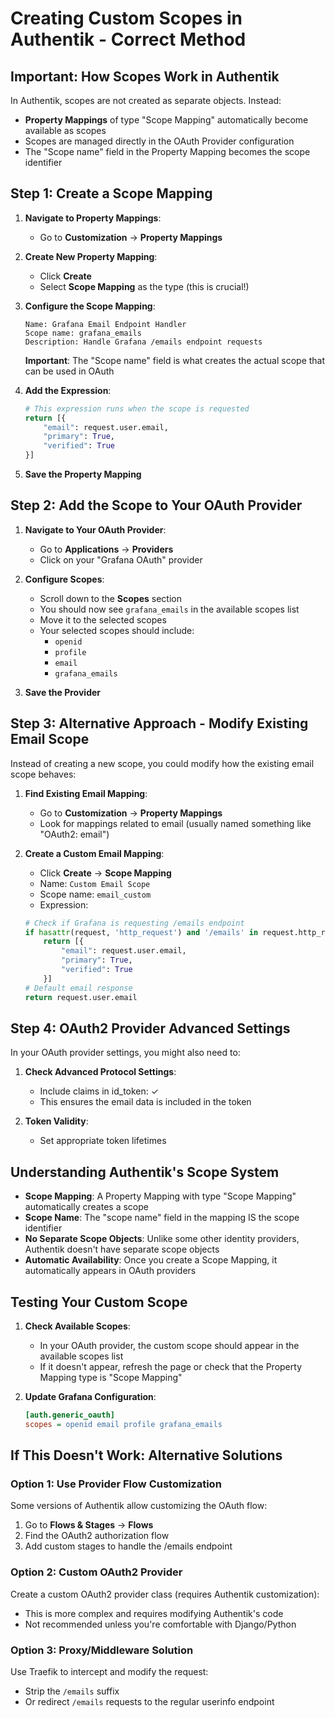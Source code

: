 # Creating Custom Scopes in Authentik - Correct Method

## Important: How Scopes Work in Authentik

In Authentik, scopes are not created as separate objects. Instead:

- **Property Mappings** of type "Scope Mapping" automatically become available as scopes
- Scopes are managed directly in the OAuth Provider configuration
- The "Scope name" field in the Property Mapping becomes the scope identifier

## Step 1: Create a Scope Mapping

1. **Navigate to Property Mappings**:

   - Go to **Customization** → **Property Mappings**

1. **Create New Property Mapping**:

   - Click **Create**
   - Select **Scope Mapping** as the type (this is crucial!)

1. **Configure the Scope Mapping**:

   ```
   Name: Grafana Email Endpoint Handler
   Scope name: grafana_emails
   Description: Handle Grafana /emails endpoint requests
   ```

   **Important**: The "Scope name" field is what creates the actual scope that can be used in OAuth

1. **Add the Expression**:

   ```python
   # This expression runs when the scope is requested
   return [{
       "email": request.user.email,
       "primary": True,
       "verified": True
   }]
   ```

1. **Save the Property Mapping**

## Step 2: Add the Scope to Your OAuth Provider

1. **Navigate to Your OAuth Provider**:

   - Go to **Applications** → **Providers**
   - Click on your "Grafana OAuth" provider

1. **Configure Scopes**:

   - Scroll down to the **Scopes** section
   - You should now see `grafana_emails` in the available scopes list
   - Move it to the selected scopes
   - Your selected scopes should include:
     - `openid`
     - `profile`
     - `email`
     - `grafana_emails`

1. **Save the Provider**

## Step 3: Alternative Approach - Modify Existing Email Scope

Instead of creating a new scope, you could modify how the existing email scope behaves:

1. **Find Existing Email Mapping**:

   - Go to **Customization** → **Property Mappings**
   - Look for mappings related to email (usually named something like "OAuth2: email")

1. **Create a Custom Email Mapping**:

   - Click **Create** → **Scope Mapping**
   - Name: `Custom Email Scope`
   - Scope name: `email_custom`
   - Expression:

   ```python
   # Check if Grafana is requesting /emails endpoint
   if hasattr(request, 'http_request') and '/emails' in request.http_request.path:
       return [{
           "email": request.user.email,
           "primary": True,
           "verified": True
       }]
   # Default email response
   return request.user.email
   ```

## Step 4: OAuth2 Provider Advanced Settings

In your OAuth provider settings, you might also need to:

1. **Check Advanced Protocol Settings**:

   - Include claims in id_token: ✓
   - This ensures the email data is included in the token

1. **Token Validity**:

   - Set appropriate token lifetimes

## Understanding Authentik's Scope System

- **Scope Mapping**: A Property Mapping with type "Scope Mapping" automatically creates a scope
- **Scope Name**: The "scope name" field in the mapping IS the scope identifier
- **No Separate Scope Objects**: Unlike some other identity providers, Authentik doesn't have separate scope objects
- **Automatic Availability**: Once you create a Scope Mapping, it automatically appears in OAuth providers

## Testing Your Custom Scope

1. **Check Available Scopes**:

   - In your OAuth provider, the custom scope should appear in the available scopes list
   - If it doesn't appear, refresh the page or check that the Property Mapping type is "Scope Mapping"

1. **Update Grafana Configuration**:

   ```ini
   [auth.generic_oauth]
   scopes = openid email profile grafana_emails
   ```

## If This Doesn't Work: Alternative Solutions

### Option 1: Use Provider Flow Customization

Some versions of Authentik allow customizing the OAuth flow:

1. Go to **Flows & Stages** → **Flows**
1. Find the OAuth2 authorization flow
1. Add custom stages to handle the /emails endpoint

### Option 2: Custom OAuth2 Provider

Create a custom OAuth2 provider class (requires Authentik customization):

- This is more complex and requires modifying Authentik's code
- Not recommended unless you're comfortable with Django/Python

### Option 3: Proxy/Middleware Solution

Use Traefik to intercept and modify the request:

- Strip the `/emails` suffix
- Or redirect `/emails` requests to the regular userinfo endpoint
